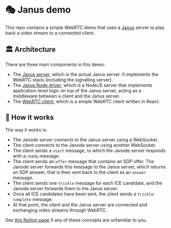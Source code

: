 # 🎭 Janus demo

This repo contains a simple WebRTC demo that uses a [Janus](https://github.com/meetecho/janus-gateway) server to play back a video stream to a connected client.

## 🏛️ Architecture

There are three main components in this demo:

- The [Janus server](janus/), which is the actual Janus server. It implements the WebRTC stack (including the signalling server).
- The [Janus Node driver](janus-node-driver/), which is a NodeJS server that implements application-level logic on top of the Janus server, acting as a middleware between a client and the Janus server.
- The [WebRTC client](client/), which is a simple WebRTC client written in React.

## 🤔 How it works

The way it works is:

- The Janode server connects to the Janus server using a WebSocket.
- The client connects to the Janode server using another WebSocket.
- The client sends a `start` message, to which the Janode server responds with a `ready` message.
- The client sends an `offer` message that contains an SDP offer. The Janode server forwards this message to the Janus server, which returns an SDP answer, that is then sent back to the client as an `answer` message.
- The client sends one `trickle` message for each ICE candidate, and the Janode server forwards them to the Janus server.
- Once all ICE candidates have been sent, the client sends a `trickle-complete` message.
- At that point, the client and the Janus server are connected and exchanging video streams through WebRTC.

See [this Notion page](https://www.notion.so/bendingspoons/WebRTC-07cb99c4a579450dbe441db77ac434b4?pvs=4) if any of these concepts are unfamiliar to you.
